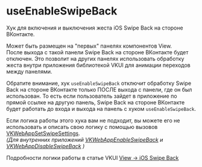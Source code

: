 # useEnableSwipeBack
Хук для включения и выключения жеста iOS Swipe Back на стороне ВКонтакте.

Может быть размещен на "первых" панелях компонентов View.\
После выхода с такой панели Swipe Back на стороне ВКонтакте будет отключен.
Это позволит на других панелях использовать обработку жеста
внутри приложения библиотекой VKUI для анимации переходов между панелями.

Обратите внимание, хук `useEnableSwipeBack` отключит обработку
Swipe Back на стороне ВКонтакте только ПОСЛЕ выхода с панели, где он был использован.
То есть если пользователь зайдет в приложение по прямой ссылке на другую
панель, Swipe Back на стороне ВКонтакте будет работать до входа и выхода
на панель с хуком `useEnableSwipeBack`.

Если логика работы этого хука вам не подходит, вы можете его не использовать
и описать свою логику с помощью вызовов [VKWebAppSetSwipeSettings](https://dev.vk.com/bridge/VKWebAppSetSwipeSettings).\
_(Для внутренних приложений
[VKWebAppEnableSwipeBack](https://dev.vk.com/bridge/VKWebAppEnableSwipeBack) и
[VKWebAppDisableSwipeBack](https://dev.vk.com/bridge/VKWebAppDisableSwipeBack)
)_

Подробности логики работы в статье VKUI [View -> iOS Swipe Back](https://vkcom.github.io/VKUI/#/View?id=iosswipeback)
